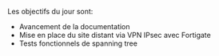 Les objectifs du jour sont:

- Avancement de la documentation 
- Mise en place du site distant via VPN IPsec avec Fortigate 
- Tests fonctionnels de spanning tree 

